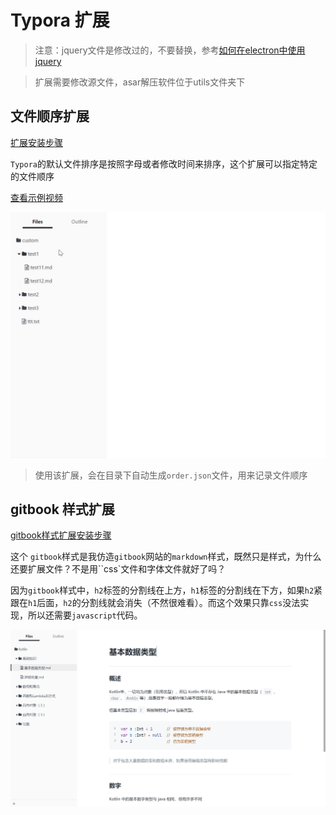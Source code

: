 # Typora 扩展

> 注意：jquery文件是修改过的，不要替换，参考[如何在electron中使用jquery](https://blog.csdn.net/baidu_27280587/article/details/54378420)

> 扩展需要修改源文件，asar解压软件位于utils文件夹下

## 文件顺序扩展

[扩展安装步骤](fileOrder/安装步骤.md)

`Typora`的默认文件排序是按照字母或者修改时间来排序，这个扩展可以指定特定的文件顺序

[查看示例视频](screenshots/fileOrder.mp4)

![gif](screenshots/fileOrder-gif.gif)

> 使用该扩展，会在目录下自动生成`order.json`文件，用来记录文件顺序

## gitbook 样式扩展

[gitbook样式扩展安装步骤](gitbook/安装说明.md)

这个 `gitbook`样式是我仿造`gitbook`网站的`markdown`样式，既然只是样式，为什么还要扩展文件？不是用``css`文件和字体文件就好了吗？

因为`gitbook`样式中，`h2`标签的分割线在上方，`h1`标签的分割线在下方，如果`h2`紧跟在`h1`后面，`h2`的分割线就会消失（不然很难看）。而这个效果只靠`css`没法实现，所以还需要`javascript`代码。

![gitbook-style-image](screenshots/gitbook-style.png)